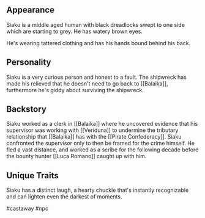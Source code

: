 ## Appearance
Siaku is a middle aged human with black dreadlocks swept to one side which are starting to grey. He has watery brown eyes.

He's wearing tattered clothing and has his hands bound behind his back.

## Personality
Siaku is a very curious person and honest to a fault. The shipwreck has made his relieved that he doesn't need to go back to [[Balaika]], furthermore he's giddy about surviving the shipwreck.
<br>

## Backstory
Siaku worked as a clerk in [[Balaika]] where he uncovered evidence that his supervisor was working with [[Veriduna]] to undermine the tributary relationship that [[Balaika]] has with the [[Pirate Confederacy]]. Siaku confronted the supervisor only to then be framed for the crime himself. He fled a vast distance, and worked as a scribe for the following decade before the bounty hunter [[Luca Romano]] caught up with him.


## Unique Traits
Siaku has a distinct laugh, a hearty chuckle that's instantly recognizable and can lighten even the darkest of moments.





#castaway
#npc









